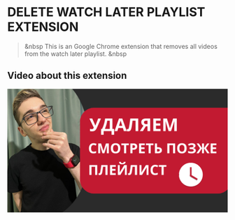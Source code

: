 # DELETE WATCH LATER PLAYLIST EXTENSION

> &nbsp
> This is an Google Chrome extension that removes all videos from the watch later playlist.
> &nbsp

## Video about this extension

[![Delete Watch Later Extension](./images/%D1%83%D0%B4%D0%B0%D0%BB%D1%8F%D0%B5%D0%BC%20%D0%BF%D0%BB%D0%B5%D0%B9%D0%BB%D0%B8%D1%81%D1%82%20%D1%81%D0%BC%D0%BE%D1%82%D1%80%D0%B5%D1%82%D1%8C%20%D0%BF%D0%BE%D0%B7%D0%B6%D0%B5.png "Delete Watch Later Extension")](https://youtu.be/CpvnvsiqEo4)
